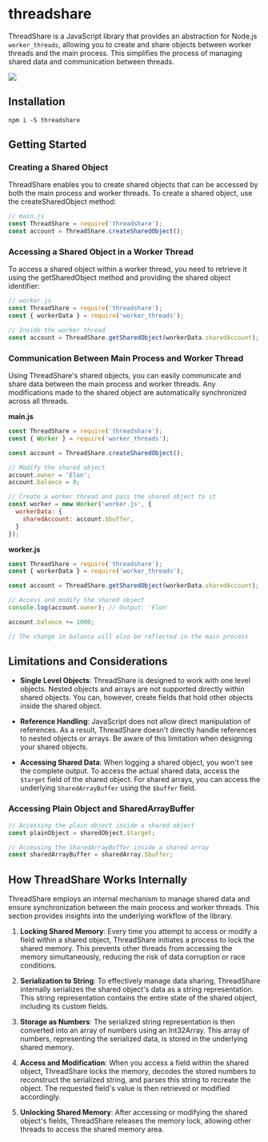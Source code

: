 # threadshare

ThreadShare is a JavaScript library that provides an abstraction for Node.js `worker_threads`, allowing you to create and share objects between worker threads and the main process. This simplifies the process of managing shared data and communication between threads.

![](https://topentol.sirv.com/github/share_thread.png)

## Installation

```
npm i -S threadshare
```

## Getting Started

### Creating a Shared Object

ThreadShare enables you to create shared objects that can be accessed by both the main process and worker threads. To create a shared object, use the createSharedObject method:

```js
// main.js
const ThreadShare = require('threadshare');
const account = ThreadShare.createSharedObject();
```

### Accessing a Shared Object in a Worker Thread

To access a shared object within a worker thread, you need to retrieve it using the getSharedObject method and providing the shared object identifier:

```js
// worker.js
const ThreadShare = require('threadshare');
const { workerData } = require('worker_threads');

// Inside the worker thread
const account = ThreadShare.getSharedObject(workerData.sharedAccount);
```

### Communication Between Main Process and Worker Thread

Using ThreadShare's shared objects, you can easily communicate and share data between the main process and worker threads. Any modifications made to the shared object are automatically synchronized across all threads.

**main.js**
```js
const ThreadShare = require('threadshare');
const { Worker } = require('worker_threads');

const account = ThreadShare.createSharedObject();

// Modify the shared object
account.owner = 'Elon';
account.balance = 0;

// Create a worker thread and pass the shared object to it
const worker = new Worker('worker.js', {
  workerData: {
    sharedAccount: account.$buffer,
  }
});
```

**worker.js**
```js
const ThreadShare = require('threadshare');
const { workerData } = require('worker_threads');

const account = ThreadShare.getSharedObject(workerData.sharedAccount);

// Access and modify the shared object
console.log(account.owner); // Output: 'Elon'

account.balance += 1000;

// The change in balance will also be reflected in the main process
```

## Limitations and Considerations

- **Single Level Objects**: ThreadShare is designed to work with one level objects. Nested objects and arrays are not supported directly within shared objects. You can, however, create fields that hold other objects inside the shared object.

- **Reference Handling**: JavaScript does not allow direct manipulation of references. As a result, ThreadShare doesn't directly handle references to nested objects or arrays. Be aware of this limitation when designing your shared objects.

- **Accessing Shared Data**: When logging a shared object, you won't see the complete output. To access the actual shared data, access the `$target` field of the shared object. For shared arrays, you can access the underlying `SharedArrayBuffer` using the `$buffer` field.

### Accessing Plain Object and SharedArrayBuffer

```js
// Accessing the plain object inside a shared object
const plainObject = sharedObject.$target;

// Accessing the SharedArrayBuffer inside a shared array
const sharedArrayBuffer = sharedArray.$buffer;
```

## How ThreadShare Works Internally

ThreadShare employs an internal mechanism to manage shared data and ensure synchronization between the main process and worker threads. This section provides insights into the underlying workflow of the library.

1. **Locking Shared Memory**: Every time you attempt to access or modify a field within a shared object, ThreadShare initiates a process to lock the shared memory. This prevents other threads from accessing the memory simultaneously, reducing the risk of data corruption or race conditions.

2. **Serialization to String**: To effectively manage data sharing, ThreadShare internally serializes the shared object's data as a string representation. This string representation contains the entire state of the shared object, including its custom fields.

3. **Storage as Numbers**: The serialized string representation is then converted into an array of numbers using an Int32Array. This array of numbers, representing the serialized data, is stored in the underlying shared memory.

4. **Access and Modification**: When you access a field within the shared object, ThreadShare locks the memory, decodes the stored numbers to reconstruct the serialized string, and parses this string to recreate the object. The requested field's value is then retrieved or modified accordingly.

5. **Unlocking Shared Memory**: After accessing or modifying the shared object's fields, ThreadShare releases the memory lock, allowing other threads to access the shared memory area.

